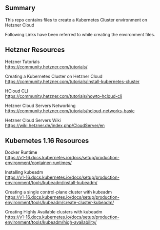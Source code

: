 ## Summary

This repo contains files to create a Kubernetes Cluster environment on Hetzner Cloud

Following Links have been referred to while creating the environment files. 

## Hetzner Resources
Hetzner Tutorials  
https://community.hetzner.com/tutorials/

Creating a Kubernetes Cluster on Hetzner Cloud  
https://community.hetzner.com/tutorials/install-kubernetes-cluster

HCloud CLI  
https://community.hetzner.com/tutorials/howto-hcloud-cli

Hetzner Cloud Servers Networking  
https://community.hetzner.com/tutorials/hcloud-networks-basic

Hetzner Cloud Servers Wiki  
https://wiki.hetzner.de/index.php/CloudServer/en

## Kubernetes 1.16 Resources

Docker Runtime  
https://v1-16.docs.kubernetes.io/docs/setup/production-environment/container-runtimes/

Installing kubeadm  
https://v1-16.docs.kubernetes.io/docs/setup/production-environment/tools/kubeadm/install-kubeadm/


Creating a single control-plane cluster with kubeadm  
https://v1-16.docs.kubernetes.io/docs/setup/production-environment/tools/kubeadm/create-cluster-kubeadm/

Creating Highly Available clusters with kubeadm  
https://v1-16.docs.kubernetes.io/docs/setup/production-environment/tools/kubeadm/high-availability/


